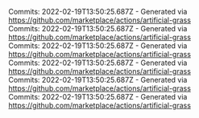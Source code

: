 Commits: 2022-02-19T13:50:25.687Z - Generated via https://github.com/marketplace/actions/artificial-grass
<br>
Commits: 2022-02-19T13:50:25.687Z - Generated via https://github.com/marketplace/actions/artificial-grass
<br>
Commits: 2022-02-19T13:50:25.687Z - Generated via https://github.com/marketplace/actions/artificial-grass
<br>
Commits: 2022-02-19T13:50:25.687Z - Generated via https://github.com/marketplace/actions/artificial-grass
<br>
Commits: 2022-02-19T13:50:25.687Z - Generated via https://github.com/marketplace/actions/artificial-grass
<br>
Commits: 2022-02-19T13:50:25.687Z - Generated via https://github.com/marketplace/actions/artificial-grass
<br>
